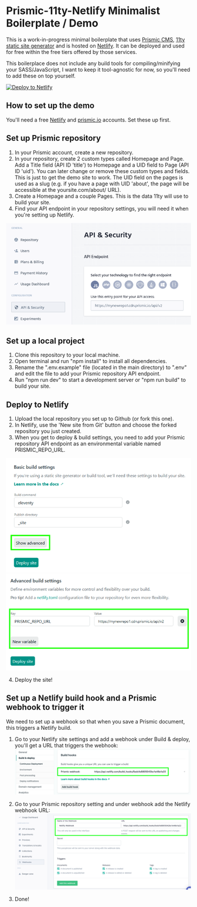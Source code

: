 # Prismic-11ty-Netlify Minimalist Boilerplate / Demo
 
This is a work-in-progress minimal boilerplate that uses [Prismic CMS](https://prismic.io), [11ty static site generator](https://www.11ty.dev) and is hosted on [Netlify](https://netlify.com). It can be deployed and used for free within the free tiers offered by those services.

This boilerplace does not include any build tools for compiling/minifying your SASS/JavaScript, I want to keep it tool-agnostic for now, so you'll need to add these on top yourself.

[![Deploy to Netlify](https://www.netlify.com/img/deploy/button.svg)](https://app.netlify.com/start/deploy?repository=https://github.com/martinkz/1prismic-11ty-netlify)


## How to set up the demo

You'll need a free [Netlify](https://netlify.com) and [prismic.io](https://prismic.io) accounts. Set these up first.


## Set up Prismic repository

1. In your Prismic account, create a new repository. 
2. In your repository, create 2 custom types called Homepage and Page. Add a Title field (API ID 'title') to Homepage and a UID field to Page (API ID 'uid'). You can later change or remove these custom types and fields. This is just to get the demo site to work. The UID field on the pages is used as a slug (e.g. if you have a page with UID 'about', the page will be accessible at the yoursite.com/about/ URL).
3. Create a Homepage and a couple Pages. This is the data 11ty will use to build your site.
4. Find your API endpoint in your repository settings, you will need it when you're setting up Netlify.

![API Endpoint](https://raw.githubusercontent.com/martinkz/imagebank/master/prismic-11ty-netlify/netlify-setup-3.png)


## Set up a local project

1. Clone this repository to your local machine.
2. Open terminal and run "npm install" to install all dependencies.
3. Rename the ".env.example" file (located in the main directory) to ".env" and edit the file to add your Prismic repository API endpoint.
4. Run "npm run dev" to start a development server or "npm run build" to build your site.


## Deploy to Netlify

1. Upload the local repository you set up to Github (or fork this one).
2. In Netlify, use the 'New site from Git' button and choose the forked repository you just created.
3. When you get to deploy & build settings, you need to add your Prismic repository API endpoint as an environmental variable named PRISMIC_REPO_URL.

![Show advanced](https://raw.githubusercontent.com/martinkz/imagebank/master/prismic-11ty-netlify/netlify-setup-1.png)
![Add environmental variable](https://raw.githubusercontent.com/martinkz/imagebank/master/prismic-11ty-netlify/netlify-setup-2.png)

4. Deploy the site!


## Set up a Netlify build hook and a Prismic webhook to trigger it

We need to set up a webhook so that when you save a Prismic document, this triggers a Netlify build.

1. Go to your Netlify site settings and add a webhook under Build & deploy, you'll get a URL that triggers the webhook:
![Add Netlify webhook](https://raw.githubusercontent.com/martinkz/imagebank/master/prismic-11ty-netlify/netlify-setup-4.png)

2. Go to your Prismic repository setting and under webhook add the Netlify webhook URL:
![Add Prismic webhook](https://raw.githubusercontent.com/martinkz/imagebank/master/prismic-11ty-netlify/netlify-setup-5.png)

3. Done!




